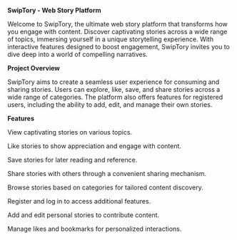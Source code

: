 **SwipTory -  Web Story Platform**

Welcome to SwipTory, the ultimate web story platform that transforms how you engage with content. Discover captivating stories across a wide range of topics, immersing yourself in a unique storytelling experience. With interactive features designed to boost engagement, SwipTory invites you to dive deep into a world of compelling narratives.

**Project Overview**

SwipTory aims to create a seamless user experience for consuming and sharing stories. Users can explore, like, save, and share stories across a wide range of categories. The platform also offers features for registered users, including the ability to add, edit, and manage their own stories.

**Features**

View captivating stories on various topics.

Like stories to show appreciation and engage with content.

Save stories for later reading and reference.

Share stories with others through a convenient sharing mechanism.

Browse stories based on categories for tailored content discovery.

Register and log in to access additional features.

Add and edit personal stories to contribute content.

Manage likes and bookmarks for personalized interactions.
